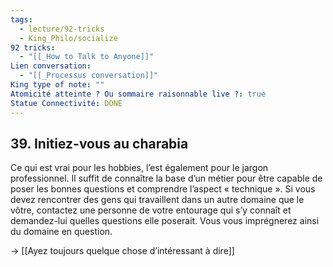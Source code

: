 ```yaml
---
tags:
  - lecture/92-tricks
  - King_Philo/socialize
92 tricks:
  - "[[_How to Talk to Anyone]]"
Lien conversation:
  - "[[_Processus conversation]]"
King type of note: ""
Atomicité atteinte ? Ou sommaire raisonnable live ?: true
Statue Connectivité: DONE
---
```



## 39. Initiez-vous au charabia

Ce qui est vrai pour les hobbies, l’est également pour le jargon professionnel. Il suffit de connaître la base d’un métier pour être capable de poser les bonnes questions et comprendre l’aspect « technique ». Si vous devez rencontrer des gens qui travaillent dans un autre domaine que le vôtre, contactez une personne de votre entourage qui s’y connaît et demandez-lui quelles questions elle poserait. Vous vous imprégnerez ainsi du domaine en question.

-> [[Ayez toujours quelque chose d’intéressant à dire]]